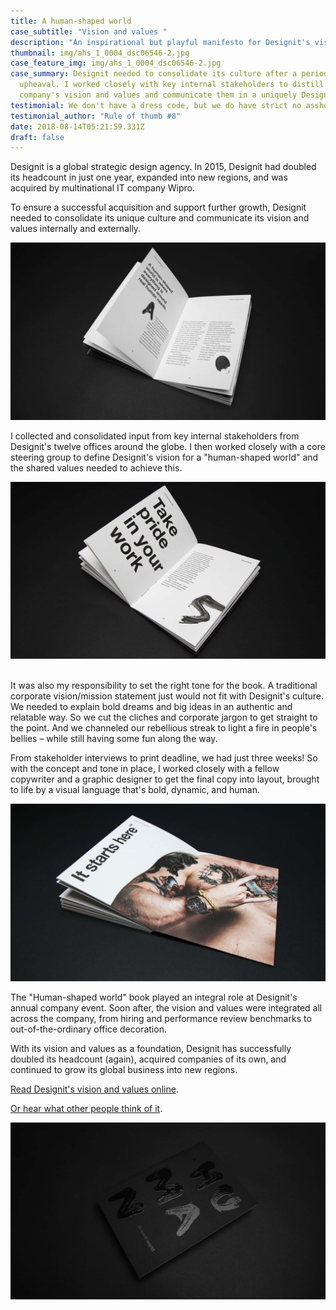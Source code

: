 ```yaml
---
title: A human-shaped world
case_subtitle: "Vision and values "
description: "An inspirational but playful manifesto for Designit's vision and values "
thumbnail: img/ahs_1_0004_dsc06546-2.jpg
case_feature_img: img/ahs_1_0004_dsc06546-2.jpg
case_summary: Designit needed to consolidate its culture after a period of
  upheaval. I worked closely with key internal stakeholders to distill the
  company's vision and values and communicate them in a uniquely Designit way.
testimonial: We don't have a dress code, but we do have strict no asshole policy.
testimonial_author: "Rule of thumb #8"
date: 2018-08-14T05:21:59.331Z
draft: false
---
```

Designit is a global strategic design agency. In 2015, Designit had doubled its headcount in just one year, expanded into new regions, and was acquired by multinational IT company Wipro.

To ensure a successful acquisition and support further growth, Designit needed to consolidate its unique culture and communicate its vision and values internally and externally. 

![A human-shaped world is where everything is designed around real human needs](/img/ahs_1_1.jpg)

I collected and consolidated input from key internal stakeholders from Designit's twelve offices around the globe. I then worked closely with a core steering group to define Designit's vision for a "human-shaped world" and the shared values needed to achieve this. 

![Take pride in your work](/img/ahs_1_0000_dsc06527-2.jpg)

\
It was also my responsibility to set the right tone for the book. A traditional corporate vision/mission statement just would not fit with Designit's culture. We needed to explain bold dreams and big ideas in an authentic and relatable way. So we cut the cliches and corporate jargon to get straight to the point. And we channeled our rebellious streak to light a fire in people's bellies – while still having some fun along the way.

From stakeholder interviews to print deadline, we had just three weeks! So with the concept and tone in place, I worked closely with a fellow copywriter and a graphic designer to get the final copy into layout, brought to life by a visual language that's bold, dynamic, and human. 

![It starts here](/img/ahs_1_2.jpg)

The "Human-shaped world" book played an integral role at Designit's annual company event. Soon after, the vision and values were integrated all across the company, from hiring and performance review benchmarks to out-of-the-ordinary office decoration. 

With its vision and values as a foundation, Designit has successfully doubled its headcount (again), acquired companies of its own, and continued to grow its global business into new regions. 

[Read Designit's vision and values online](https://issuu.com/designit/docs/human_shaped_world).

[Or hear what other people think of it](https://corporate-rebels.com/no-assholes-in-the-workplace-please/). 

![A human-shaped world](/img/ahs_3.jpg)